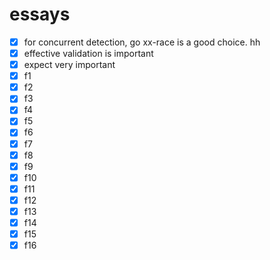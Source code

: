 # essays
- [x] for concurrent detection, go xx-race is a good choice. hh
- [x] effective validation is important
- [x] expect very important
- [x] f1
- [x] f2
- [x] f3
- [x] f4
- [x] f5
- [x] f6
- [x] f7
- [x] f8
- [x] f9
- [x] f10
- [x] f11
- [x] f12
- [x] f13
- [x] f14
- [x] f15
- [x] f16
